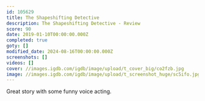 ```yaml
---
id: 105629
title: The Shapeshifting Detective
description: The Shapeshifting Detective - Review
score: 90
date: 2019-01-10T00:00:00.000Z
completed: true
goty: []
modified_date: 2024-08-16T00:00:00.000Z
screenshots: []
videos: []
cover: //images.igdb.com/igdb/image/upload/t_cover_big/co2fzb.jpg
image: //images.igdb.com/igdb/image/upload/t_screenshot_huge/sc5ifo.jpg
---
```

Great story with some funny voice acting.